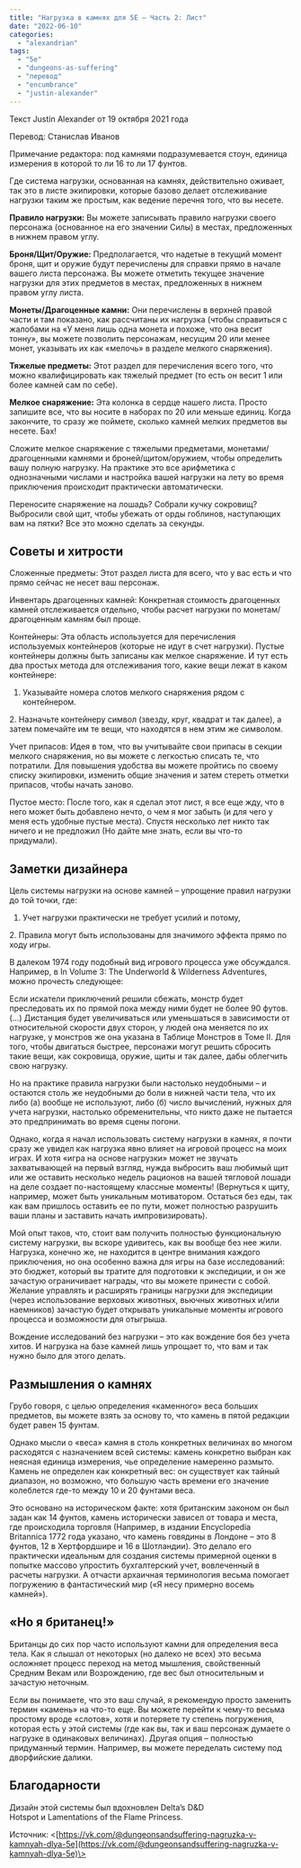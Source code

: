 ```yaml
---
title: "Нагрузка в камнях для 5E – Часть 2: Лист"
date: "2022-06-10"
categories: 
  - "alexandrian"
tags: 
  - "5e"
  - "dungeons-as-suffering"
  - "перевод"
  - "encumbrance"
  - "justin-alexander"
---
```


Текст Justin Alexander от 19 октября 2021 года

Перевод: Станислав Иванов

Примечание редактора: под камнями подразумевается стоун, единица измерения в которой то ли 16 то ли 17 фунтов.

Где система нагрузки, основанная на камнях, действительно оживает, так это в листе экипировки, которые базово делает отслеживание нагрузки таким же простым, как ведение перечня того, что вы несете.

**Правило нагрузки:** Вы можете записывать правило нагрузки своего персонажа (основанное на его значении Силы) в местах, предложенных в нижнем правом углу.

**Броня/Щит/Оружие:** Предполагается, что надетые в текущий момент броня, щит и оружие будут перечислены для справки прямо в начале вашего листа персонажа. Вы можете отметить текущее значение нагрузки для этих предметов в местах, предложенных в нижнем правом углу листа.

**Монеты/Драгоценные камни:** Они перечислены в верхней правой части и там показано, как рассчитаны их нагрузка (чтобы справиться с жалобами на «У меня лишь одна монета и похоже, что она весит тонну», вы можете позволить персонажам, несущим 20 или менее монет, указывать их как «мелочь» в разделе мелкого снаряжения).

**Тяжелые предметы:** Этот раздел для перечисления всего того, что можно квалифицировать как тяжелый предмет (то есть он весит 1 или более камней сам по себе).

**Мелкое снаряжение:** Эта колонка в сердце нашего листа. Просто запишите все, что вы носите в наборах по 20 или меньше единиц. Когда закончите, то сразу же поймете, сколько камней мелких предметов вы несете. Бах!

Сложите мелкое снаряжение с тяжелыми предметами, монетами/драгоценными камнями и броней/щитом/оружием, чтобы определить вашу полную нагрузку. На практике это все арифметика с однозначными числами и настройка вашей нагрузки на лету во время приключения происходит практически автоматически.

Переносите снаряжение на лошадь? Собрали кучку сокровищ? Выбросили свой щит, чтобы убежать от орды гоблинов, наступающих вам на пятки? Все это можно сделать за секунды.

## Советы и хитрости

Сложенные предметы: Этот раздел листа для всего, что у вас есть и что прямо сейчас не несет ваш персонаж.

Инвентарь драгоценных камней: Конкретная стоимость драгоценных камней отслеживается отдельно, чтобы расчет нагрузки по монетам/драгоценным камням был проще.

Контейнеры: Эта область используется для перечисления используемых контейнеров (которые не идут в счет нагрузки). Пустые контейнеры должны быть записаны как мелкое снаряжение. И тут есть два простых метода для отслеживания того, какие вещи лежат в каком контейнере:

1. Указывайте номера слотов мелкого снаряжения рядом с контейнером.

2\. Назначьте контейнеру символ (звезду, круг, квадрат и так далее), а затем помечайте им те вещи, что находятся в нем этим же символом.

Учет припасов: Идея в том, что вы учитывайте свои припасы в секции мелкого снаряжения, но вы можете с легкостью списать те, что потратили. Для повышения удобства вы можете пройтись по своему списку экипировки, изменить общие значения и затем стереть отметки припасов, чтобы начать заново.

Пустое место: После того, как я сделал этот лист, я все еще жду, что в него может быть добавлено нечто, о чем я мог забыть (и для чего у меня есть удобные пустые места). Спустя несколько лет никто так ничего и не предложил (Но дайте мне знать, если вы что-то придумали).

## Заметки дизайнера

Цель системы нагрузки на основе камней – упрощение правил нагрузки до той точки, где:

1. Учет нагрузки практически не требует усилий и потому,

2\. Правила могут быть использованы для значимого эффекта прямо по ходу игры.

В далеком 1974 году подобный вид игрового процесса уже обсуждался. Например, в In Volume 3: The Underworld & Wilderness Adventures, можно прочесть следующее:

Если искатели приключений решили сбежать, монстр будет преследовать их по прямой пока между ними будет не более 90 футов. (…) Дистанция будет увеличиваться или уменьшаться в зависимости от относительной скорости двух сторон, у людей она меняется по их нагрузке, у монстров же она указана в Таблице Монстров в Томе II. Для того, чтобы двигаться быстрее, персонажи могут решить сбросить такие вещи, как сокровища, оружие, щиты и так далее, дабы облегчить свою нагрузку.

Но на практике правила нагрузки были настолько неудобными – и остаются столь же неудобными до боли в нижней части тела, что их либо (а) вообще не используют, либо (б) число вычислений, нужных для учета нагрузки, настолько обременительны, что никто даже не пытается это предпринимать во время сцены погони.

Однако, когда я начал использовать систему нагрузки в камнях, я почти сразу же увидел как нагрузка явно влияет на игровой процесс на моих играх. И хотя «игра на основе нагрузки» может не звучать захватывающей на первый взгляд, нужда выбросить ваш любимый щит или же оставить несколько недель рационов на вашей тягловой лошади на деле создает по-настоящему классные моменты! (Вернуться к щиту, например, может быть уникальным мотиватором. Остаться без еды, так как вам пришлось оставить ее по пути, может полностью разрушить ваши планы и заставить начать импровизировать).

Мой опыт таков, что, стоит вам получить полностью функциональную систему нагрузки, вы вскоре удивитесь, как вы вообще без нее жили. Нагрузка, конечно же, не находится в центре внимания каждого приключения, но она особенно важна для игры на базе исследований: это бюджет, который вы тратите для подготовки к экспедиции, и он же зачастую ограничивает награды, что вы можете принести с собой. Желание управлять и расширять границы нагрузки для экспедиции (через использование верховых животных, вьючных животных и/или наемников) зачастую будет открывать уникальные моменты игрового процесса и возможности для отыгрыша.

Вождение исследований без нагрузки – это как вождение боя без учета хитов. И нагрузка на базе камней лишь упрощает то, что вам и так нужно было для этого делать.

## Размышления о камнях

Грубо говоря, с целью определения «каменного» веса больших предметов, вы можете взять за основу то, что камень в пятой редакции будет равен 15 фунтам.

Однако мысли о «веса» камня в столь конкретных величинах во многом расходятся с назначением всей системы: камень конкретно выбран как неясная единица измерения, чье определение намеренно размыто. Камень не определен как конкретный вес: он существует как тайный диапазон, но возможно, что большую часть времени его значение колеблется где-то между 10 и 20 фунтами веса.

Это основано на историческом факте: хотя британским законом он был задан как 14 фунтов, камень исторически зависел от товара и места, где происходила торговля (Например, в издании Encyclopedia Britannica 1772 года указано, что камень говядины в Лондоне – это 8 фунтов, 12 в Хертфордшире и 16 в Шотландии). Это делало его практически идеальным для создания системы примерной оценки в попытке массово упростить бухгалтерский учет, вовлеченный в расчеты нагрузки. А отчасти архаичная терминология весьма помогает погружению в фантастический мир («Я несу примерно восемь камней»).

## «Но я британец!»

Британцы до сих пор часто используют камни для определения веса тела. Как я слышал от некоторых (но далеко не всех) это весьма осложняет процесс переход на метод мышления, свойственный Средним Векам или Возрождению, где вес был относительным и зачастую неточным.

Если вы понимаете, что это ваш случай, я рекомендую просто заменить термин «камень» на что-то еще. Вы можете перейти к чему-то весьма простому вроде «слотов», хотя и потеряете ту степень погружения, которая есть у этой системы (где как вы, так и ваш персонаж думаете о нагрузке в одинаковых величинах). Другая опция – полностью придуманный термин. Например, вы можете переделать систему под дворфийские далики.

## Благодарности

Дизайн этой системы был вдохновлен Delta’s D&D Hotspot и Lamentations of the Flame Princess.

Источник: <[https://vk.com/@dungeonsandsuffering-nagruzka-v-kamnyah-dlya-5e](https://vk.com/@dungeonsandsuffering-nagruzka-v-kamnyah-dlya-5e)\>
